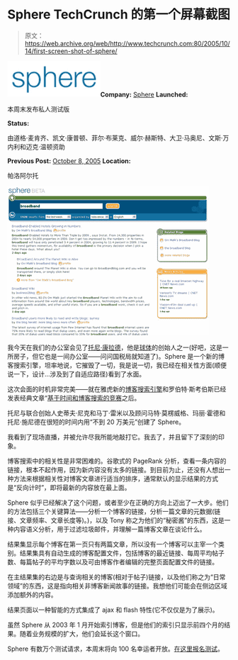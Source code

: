 # Sphere TechCrunch 的第一个屏幕截图

> 原文：<https://web.archive.org/web/http://www.techcrunch.com:80/2005/10/14/first-screen-shot-of-sphere/>

![Sphere](img/2642f1016249adfdd06ff781a94bac92.png)**Company:** [Sphere](https://web.archive.org/web/20221207202623/http://www.sphere.com/) **Launched:**

本周末发布私人测试版

**Status:**

由道格·麦肯齐、凯文·康普顿、菲尔·布莱克、威尔·赫斯特、大卫·马奥尼、文斯·万内利和迈克·温顿资助

**Previous Post:** [October 8, 2005](https://web.archive.org/web/20221207202623/http://www.beta.techcrunch.com/2005/10/08/will-sphere-be-blog-search-20/) **Location:**

帕洛阿尔托

![](img/ffe3a07cc985379e571d72868976b96f.png)

我今天在我们的办公室会见了[托尼·康拉德](https://web.archive.org/web/20221207202623/http://yodelt.wordpress.net/about)，他是[球体](https://web.archive.org/web/20221207202623/http://www.sphere.com/)的创始人之一(好吧，这是一所房子，但它也是一间办公室——问问国税局就知道了)。Sphere 是一个新的博客搜索引擎，坦率地说，它摧毁了一切，我是说一切，我已经在相关性方面(顺便说一下，设计…涉及到了自适应路径)看到了水面。

这次会面的时机非常完美——就在雅虎新的[博客搜索引擎](https://web.archive.org/web/20221207202623/http://www.beta.techcrunch.com/2005/10/10/yahoo-blog-search/)和罗伯特·斯考伯斯已经发表经典文章“[基于时间和博客搜索的竞赛](https://web.archive.org/web/20221207202623/http://scobleizer.wordpress.com/2005/10/13/the-race-to-time-based-and-blog-search/)之后。

托尼与联合创始人史蒂夫·尼克和马丁·雷米以及顾问马特·莫楞威格、玛丽·霍德和托尼·施尼德在很短的时间内用“不到 20 万美元”创建了 Sphere。

我看到了现场直播，并被允许尽我所能地敲打它。我去了，并且留下了深刻的印象。

博客搜索中的相关性是非常困难的。谷歌式的 PageRank 分析，查看一条内容的链接，根本不起作用，因为新内容没有太多的链接。到目前为止，还没有人想出一种方法来根据相关性对博客文章进行适当的排序，通常默认的显示结果的方式是“反向计时”，即将最新的内容放在最上面。

Sphere 似乎已经解决了这个问题，或者至少在正确的方向上迈出了一大步。他们的方法包括三个关键算法——分析一个博客的链接，分析一篇文章的元数据(链接、文章频率、文章长度等)。)，以及 Tony 称之为他们的“秘密酱”的东西，这是一种内容语义分析，用于过滤垃圾邮件，并理解一篇博客文章在谈论什么。

结果集显示每个博客在第一页只有两篇文章，所以没有一个博客可以主宰一个类别。结果集具有自动生成的博客配置文件，包括博客的最近链接、每周平均帖子数、每篇帖子的平均字数以及可由博客作者编辑的完整页面配置文件的链接。

在主结果集的右边是与查询相关的博客(相对于帖子)链接，以及他们称之为“日常领域”的东西，这是指向相关非博客新闻故事的链接。我想他们可能会在侧边区域添加额外的内容。

结果页面以一种智能的方式集成了 ajax 和 flash 特性(它不仅仅是为了展示)。

虽然 Sphere 从 2003 年 1 月开始索引博客，但是他们的索引只显示前四个月的结果。随着业务规模的扩大，他们会延长这个窗口。

Sphere 有数万个测试请求，本周末将向 100 名幸运者开放。[在这里报名测试](https://web.archive.org/web/20221207202623/http://www.sphere.com/)。